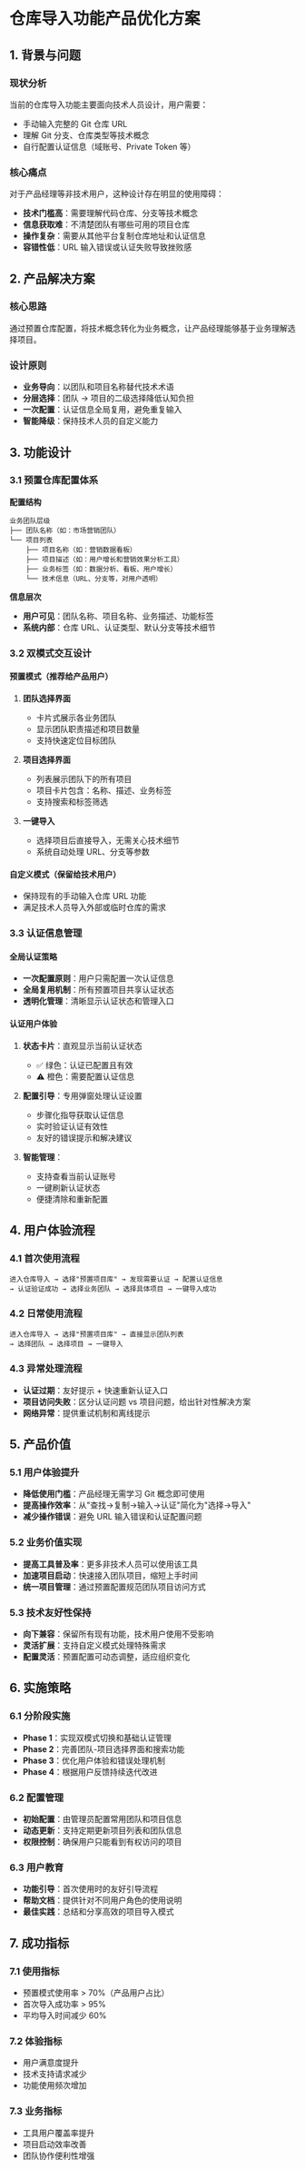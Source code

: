 # 仓库导入功能产品优化方案

## 1. 背景与问题

### 现状分析

当前的仓库导入功能主要面向技术人员设计，用户需要：

- 手动输入完整的 Git 仓库 URL
- 理解 Git 分支、仓库类型等技术概念
- 自行配置认证信息（域账号、Private Token 等）

### 核心痛点

对于产品经理等非技术用户，这种设计存在明显的使用障碍：

- **技术门槛高**：需要理解代码仓库、分支等技术概念
- **信息获取难**：不清楚团队有哪些可用的项目仓库
- **操作复杂**：需要从其他平台复制仓库地址和认证信息
- **容错性低**：URL 输入错误或认证失败导致挫败感

## 2. 产品解决方案

### 核心思路

通过预置仓库配置，将技术概念转化为业务概念，让产品经理能够基于业务理解选择项目。

### 设计原则

- **业务导向**：以团队和项目名称替代技术术语
- **分层选择**：团队 → 项目的二级选择降低认知负担
- **一次配置**：认证信息全局复用，避免重复输入
- **智能降级**：保持技术人员的自定义能力

## 3. 功能设计

### 3.1 预置仓库配置体系

**配置结构**

```
业务团队层级
├── 团队名称（如：市场营销团队）
└── 项目列表
    ├── 项目名称（如：营销数据看板）
    ├── 项目描述（如：用户增长和营销效果分析工具）
    ├── 业务标签（如：数据分析、看板、用户增长）
    └── 技术信息（URL、分支等，对用户透明）
```

**信息层次**

- **用户可见**：团队名称、项目名称、业务描述、功能标签
- **系统内部**：仓库 URL、认证类型、默认分支等技术细节

### 3.2 双模式交互设计

#### 预置模式（推荐给产品用户）

1. **团队选择界面**
   - 卡片式展示各业务团队
   - 显示团队职责描述和项目数量
   - 支持快速定位目标团队

2. **项目选择界面**
   - 列表展示团队下的所有项目
   - 项目卡片包含：名称、描述、业务标签
   - 支持搜索和标签筛选

3. **一键导入**
   - 选择项目后直接导入，无需关心技术细节
   - 系统自动处理 URL、分支等参数

#### 自定义模式（保留给技术用户）

- 保持现有的手动输入仓库 URL 功能
- 满足技术人员导入外部或临时仓库的需求

### 3.3 认证信息管理

#### 全局认证策略

- **一次配置原则**：用户只需配置一次认证信息
- **全局复用机制**：所有预置项目共享认证状态
- **透明化管理**：清晰显示认证状态和管理入口

#### 认证用户体验

1. **状态卡片**：直观显示当前认证状态
   - ✅ 绿色：认证已配置且有效
   - ⚠️ 橙色：需要配置认证信息

2. **配置引导**：专用弹窗处理认证设置
   - 步骤化指导获取认证信息
   - 实时验证认证有效性
   - 友好的错误提示和解决建议

3. **智能管理**：
   - 支持查看当前认证账号
   - 一键刷新认证状态
   - 便捷清除和重新配置

## 4. 用户体验流程

### 4.1 首次使用流程

```
进入仓库导入 → 选择"预置项目库" → 发现需要认证 → 配置认证信息
→ 认证验证成功 → 选择业务团队 → 选择具体项目 → 一键导入成功
```

### 4.2 日常使用流程

```
进入仓库导入 → 选择"预置项目库" → 直接显示团队列表
→ 选择团队 → 选择项目 → 一键导入
```

### 4.3 异常处理流程

- **认证过期**：友好提示 + 快速重新认证入口
- **项目访问失败**：区分认证问题 vs 项目问题，给出针对性解决方案
- **网络异常**：提供重试机制和离线提示

## 5. 产品价值

### 5.1 用户体验提升

- **降低使用门槛**：产品经理无需学习 Git 概念即可使用
- **提高操作效率**：从"查找→复制→输入→认证"简化为"选择→导入"
- **减少操作错误**：避免 URL 输入错误和认证配置问题

### 5.2 业务价值实现

- **提高工具普及率**：更多非技术人员可以使用该工具
- **加速项目启动**：快速接入团队项目，缩短上手时间
- **统一项目管理**：通过预置配置规范团队项目访问方式

### 5.3 技术友好性保持

- **向下兼容**：保留所有现有功能，技术用户使用不受影响
- **灵活扩展**：支持自定义模式处理特殊需求
- **配置灵活**：预置配置可动态调整，适应组织变化

## 6. 实施策略

### 6.1 分阶段实施

- **Phase 1**：实现双模式切换和基础认证管理
- **Phase 2**：完善团队-项目选择界面和搜索功能
- **Phase 3**：优化用户体验和错误处理机制
- **Phase 4**：根据用户反馈持续迭代改进

### 6.2 配置管理

- **初始配置**：由管理员配置常用团队和项目信息
- **动态更新**：支持定期更新项目列表和团队信息
- **权限控制**：确保用户只能看到有权访问的项目

### 6.3 用户教育

- **功能引导**：首次使用时的友好引导流程
- **帮助文档**：提供针对不同用户角色的使用说明
- **最佳实践**：总结和分享高效的项目导入模式

## 7. 成功指标

### 7.1 使用指标

- 预置模式使用率 > 70%（产品用户占比）
- 首次导入成功率 > 95%
- 平均导入时间减少 60%

### 7.2 体验指标

- 用户满意度提升
- 技术支持请求减少
- 功能使用频次增加

### 7.3 业务指标

- 工具用户覆盖率提升
- 项目启动效率改善
- 团队协作便利性增强
